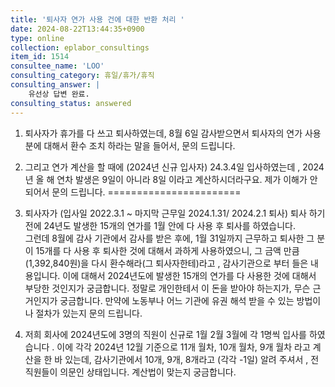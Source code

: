 ```yaml
---
title: '퇴사자 연가 사용 건에 대한 반환 처리 '
date: 2024-08-22T13:44:35+0900
type: online
collection: eplabor_consultings
item_id: 1514
consultee_name: 'LOO'
consulting_category: 휴일/휴가/휴직
consulting_answer: |
    유선상 답변 완료.
consulting_status: answered
---
```


1) 퇴사자가 휴가를 다 쓰고 퇴사하였는데, 8월 6일 감사받으면서 퇴사자의 연가 사용분에 대해서 환수 조치 하라는 말을 들어서, 문의 드립니다.

2) 그리고 연가 계산을 할 때에 (2024년 신규 입사자)  24.3.4일 입사하였는데 , 2024년 올 해 연차 발생은 9일이 아니라 8일 이라고 계산하시더라구요. 제가 이해가 안 되어서 문의 드립니다.
=======================

1) 퇴사자가  (입사일 2022.3.1 ~ 마지막 근무일 2024.1.31/ 2024.2.1 퇴사) 퇴사 하기 전에 24년도 발생한 15개의 연가를 1월 안에 다 사용 후 퇴사를 하였습니다.   
그런데 8월에 감사 기관에서 감사를 받은 후에, 1월 31일까지 근무하고 퇴사한 그 분이 15개를 다 사용 후 퇴사한 것에 대해서 과하게 사용하였으니, 그 금액 만큼 (1,392,840원)을 다시 환수해라(그 퇴사자한테)라고 , 감사기관으로 부터 들은 내용입니다. 이에 대해서 2024년도에 발생한 15개의 연가를 다 사용한 것에 대해서 부당한 것인지가 궁금합니다. 정말로 개인한테서 이 돈을 받아야 하는지가, 무슨 근거인지가 궁금합니다.
 만약에 노동부나 어느 기관에 유권 해석 받을 수 있는 방법이나 절차가 있는지 문의 드립니다.

2)  저희 회사에 2024년도에 3명의 직원이 신규로 1월 2월 3월에 각 1명씩 입사를 하였습니다 . 이에  각각 2024년 12월 기준으로 11개 월차, 10개 월차, 9개 월차 라고 계산을 한 바 있는데, 감사기관에서 10개, 9개, 8개라고 (각각 -1일) 알려 주셔서 , 전 직원들이 의문인 상태입니다. 계산법이 맞는지 궁금합니다. 

